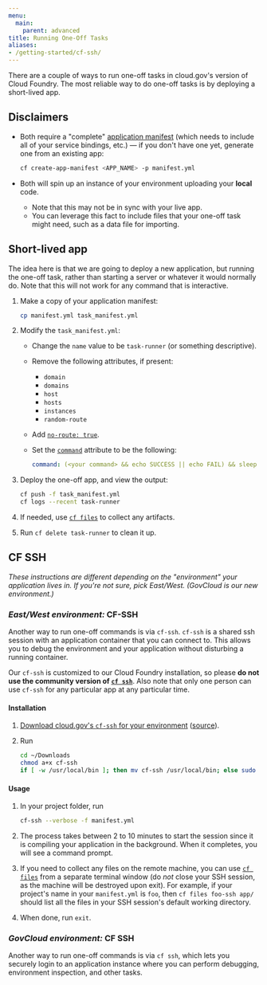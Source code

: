 ```yaml
---
menu:
  main:
    parent: advanced
title: Running One-Off Tasks
aliases:
- /getting-started/cf-ssh/
---
```


There are a couple of ways to run one-off tasks in cloud.gov's version of Cloud Foundry. The most reliable way to do one-off tasks is by deploying a short-lived app.

## Disclaimers

* Both require a "complete" [application manifest](http://docs.cloudfoundry.org/devguide/deploy-apps/manifest.html) (which needs to include all of your service bindings, etc.) &mdash; if you don't have one yet, generate one from an existing app:

    ```bash
    cf create-app-manifest <APP_NAME> -p manifest.yml
    ```

* Both will spin up an instance of your environment uploading your **local** code.
    * Note that this may not be in sync with your live app.
    * You can leverage this fact to include files that your one-off task might need, such as a data file for importing.

## Short-lived app

The idea here is that we are going to deploy a new application, but running the one-off task, rather than starting a server or whatever it would normally do. Note that this will not work for any command that is interactive.

1. Make a copy of your application manifest:

    ```bash
    cp manifest.yml task_manifest.yml
    ```

1. Modify the `task_manifest.yml`:
    * Change the `name` value to be `task-runner` (or something descriptive).
    * Remove the following attributes, if present:
        * `domain`
        * `domains`
        * `host`
        * `hosts`
        * `instances`
        * `random-route`
    * Add [`no-route: true`](https://docs.cloudfoundry.org/devguide/deploy-apps/manifest.html#no-route).
    * Set the [`command`](https://docs.cloudfoundry.org/devguide/deploy-apps/manifest.html#start-commands) attribute to be the following:

        ```yaml
        command: (<your command> && echo SUCCESS || echo FAIL) && sleep infinity
        ```

1. Deploy the one-off app, and view the output:

    ```bash
    cf push -f task_manifest.yml
    cf logs --recent task-runner
    ```

1. If needed, use [`cf files`][] to collect any artifacts.
1. Run `cf delete task-runner` to clean it up.

## CF SSH

*These instructions are different depending on the "environment" your application lives in. If you're not sure, pick East/West. (GovCloud is our new environment.)*

### *East/West environment:* CF-SSH

Another way to run one-off commands is via `cf-ssh`. `cf-ssh` is a shared ssh session with an application container that you can connect to. This allows you to debug the environment and your application without disturbing a running container.

Our `cf-ssh` is customized to our Cloud Foundry installation, so please **do not use the community version of [`cf ssh`](https://docs.cloudfoundry.org/devguide/deploy-apps/ssh-apps.html)**. Also note that only one person can use `cf-ssh` for any particular app at any particular time.

#### Installation

1. [Download cloud.gov's `cf-ssh` for your environment](https://github.com/18F/cf-ssh/releases/) ([source](https://github.com/18F/cf-ssh/tree/18f)).
1. Run

    ```bash
    cd ~/Downloads
    chmod a+x cf-ssh
    if [ -w /usr/local/bin ]; then mv cf-ssh /usr/local/bin; else sudo mv cf-ssh /usr/local/bin; fi
    ```

#### Usage

1. In your project folder, run

    ```bash
    cf-ssh --verbose -f manifest.yml
    ```

1. The process takes between 2 to 10 minutes to start the session since it is compiling your application in the background. When it completes, you will see a command prompt.

1. If you need to collect any files on the remote machine, you can use [`cf files`][] from a separate terminal window (do *not* close your SSH session, as the machine will be destroyed upon exit). For example, if your project's name in your `manifest.yml` is `foo`, then `cf files foo-ssh app/` should list all the files in your SSH session's default working directory.

1. When done, run `exit`.

[`cf files`]: http://cli.cloudfoundry.org/en-US/cf/files.html


### *GovCloud environment:* CF SSH

Another way to run one-off commands is via `cf ssh`, which lets you securely login to an application instance where you can perform debugging, environment inspection, and other tasks.

[`cf ssh`]: https://docs.cloudfoundry.org/devguide/deploy-apps/ssh-apps.html